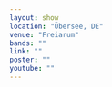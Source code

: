 ```yaml
---
layout: show
location: "Übersee, DE"
venue: "Freiarum"
bands: ""
link: ""
poster: ""
youtube: ""
---
```



